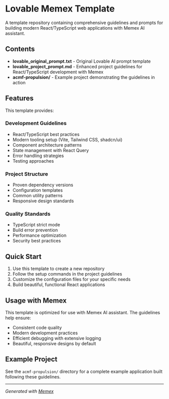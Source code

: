 # Lovable Memex Template

A template repository containing comprehensive guidelines and prompts for building modern React/TypeScript web applications with Memex AI assistant.

## Contents

- **lovable_original_prompt.txt** - Original Lovable AI prompt template
- **lovable_project_prompt.md** - Enhanced project guidelines for React/TypeScript development with Memex
- **acmf-propulsion/** - Example project demonstrating the guidelines in action

## Features

This template provides:

### Development Guidelines
- React/TypeScript best practices
- Modern tooling setup (Vite, Tailwind CSS, shadcn/ui)
- Component architecture patterns
- State management with React Query
- Error handling strategies
- Testing approaches

### Project Structure
- Proven dependency versions
- Configuration templates
- Common utility patterns
- Responsive design standards

### Quality Standards
- TypeScript strict mode
- Build error prevention
- Performance optimization
- Security best practices

## Quick Start

1. Use this template to create a new repository
2. Follow the setup commands in the project guidelines
3. Customize the configuration files for your specific needs
4. Build beautiful, functional React applications

## Usage with Memex

This template is optimized for use with Memex AI assistant. The guidelines help ensure:
- Consistent code quality
- Modern development practices  
- Efficient debugging with extensive logging
- Beautiful, responsive designs by default

## Example Project

See the `acmf-propulsion/` directory for a complete example application built following these guidelines.

---

*Generated with [Memex](https://memex.tech)*